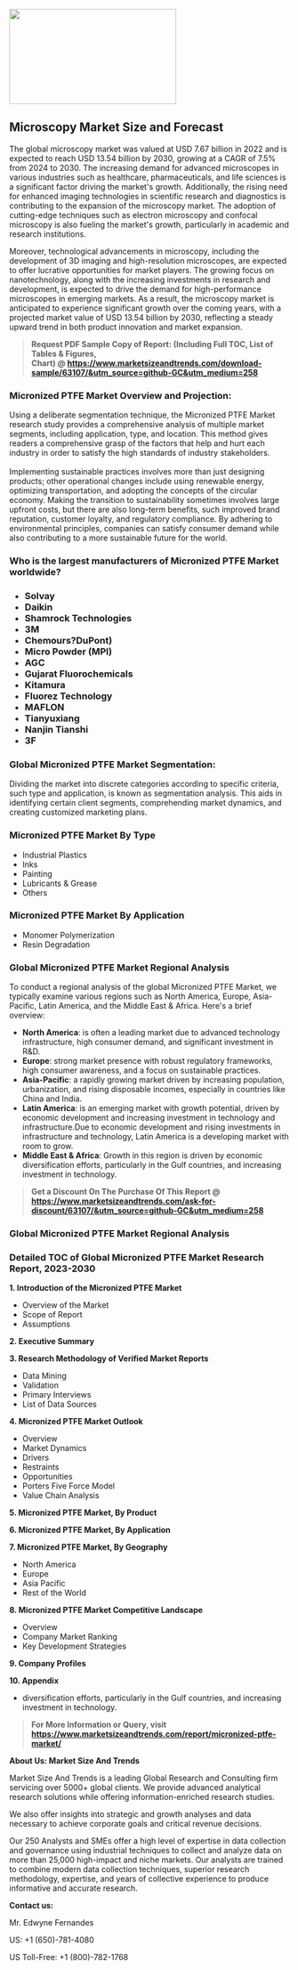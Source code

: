 <p><img class="alignnone size-medium wp-image-20088" src="https://ffe5etoiles.com/wp-content/uploads/2024/12/MST1-300x171.png" alt="" width="300" height="171" /></p><h2>Microscopy Market Size and Forecast</h2><p>The global microscopy market was valued at USD 7.67 billion in 2022 and is expected to reach USD 13.54 billion by 2030, growing at a CAGR of 7.5% from 2024 to 2030. The increasing demand for advanced microscopes in various industries such as healthcare, pharmaceuticals, and life sciences is a significant factor driving the market's growth. Additionally, the rising need for enhanced imaging technologies in scientific research and diagnostics is contributing to the expansion of the microscopy market. The adoption of cutting-edge techniques such as electron microscopy and confocal microscopy is also fueling the market's growth, particularly in academic and research institutions.</p><p>Moreover, technological advancements in microscopy, including the development of 3D imaging and high-resolution microscopes, are expected to offer lucrative opportunities for market players. The growing focus on nanotechnology, along with the increasing investments in research and development, is expected to drive the demand for high-performance microscopes in emerging markets. As a result, the microscopy market is anticipated to experience significant growth over the coming years, with a projected market value of USD 13.54 billion by 2030, reflecting a steady upward trend in both product innovation and market expansion.</p></p><blockquote id="" class=""><strong>Request PDF Sample Copy of Report: (Including Full TOC, List of Tables &amp; Figures, Chart)&nbsp;@&nbsp;<strong><a href="https://www.marketsizeandtrends.com/download-sample/63107/&utm_source=github-GC&utm_medium=258" target="_blank">https://www.marketsizeandtrends.com/download-sample/63107/&utm_source=github-GC&utm_medium=258</a></strong></strong></blockquote><h3 id="" class="">Micronized PTFE Market&nbsp;Overview and Projection:</h3><p id="" class="">Using a deliberate segmentation technique, the Micronized PTFE Market research study provides a comprehensive analysis of multiple market segments, including application, type, and location. This method gives readers a comprehensive grasp of the factors that help and hurt each industry in order to satisfy the high standards of industry stakeholders. <br /> <br />Implementing sustainable practices involves more than just designing products; other operational changes include using renewable energy, optimizing transportation, and adopting the concepts of the circular economy. Making the transition to sustainability sometimes involves large upfront costs, but there are also long-term benefits, such improved brand reputation, customer loyalty, and regulatory compliance. By adhering to environmental principles, companies can satisfy consumer demand while also contributing to a more sustainable future for the world.</p><h3 id="" class="">Who is the largest manufacturers of&nbsp;Micronized PTFE Market worldwide?</h3><h3 class=""><p><ul><li>Solvay </li><li> Daikin </li><li> Shamrock Technologies </li><li> 3M </li><li> Chemours?DuPont) </li><li> Micro Powder (MPI) </li><li> AGC </li><li> Gujarat Fluorochemicals </li><li> Kitamura </li><li> Fluorez Technology </li><li> MAFLON </li><li> Tianyuxiang </li><li> Nanjin Tianshi </li><li> 3F</li></ul></p></h3><h3 id="" class="">Global&nbsp;Micronized PTFE Market Segmentation:</h3><p id="" class="">Dividing the market into discrete categories according to specific criteria, such type and application, is known as segmentation analysis. This aids in identifying certain client segments, comprehending market dynamics, and creating customized marketing plans.</p><h3 id="" class="">Micronized PTFE Market&nbsp;By Type</h3><p><p><ul><li>Industrial Plastics </li><li> Inks </li><li> Painting </li><li> Lubricants & Grease </li><li> Others</p></li></ul></p></p><h3 id="" class="">Micronized PTFE Market&nbsp;By Application</h3><p class=""><p><ul><li>Monomer Polymerization </li><li> Resin Degradation</li></ul></p></p><h3 id="" class="">Global Micronized PTFE Market Regional Analysis</h3><p id="" class="">To conduct a regional analysis of the global Micronized PTFE Market, we typically examine various regions such as North America, Europe, Asia-Pacific, Latin America, and the Middle East &amp; Africa. Here's a brief overview:</p><ul><li><strong>North America</strong>: is often a leading market due to advanced technology infrastructure, high consumer demand, and significant investment in R&amp;D.</li><li><strong>Europe</strong>: strong market presence with robust regulatory frameworks, high consumer awareness, and a focus on sustainable practices.</li><li><strong>Asia-Pacific</strong>: a rapidly growing market driven by increasing population, urbanization, and rising disposable incomes, especially in countries like China and India.</li><li><strong>Latin America</strong>: is an emerging market with growth potential, driven by economic development and increasing investment in technology and infrastructure.Due to economic development and rising investments in infrastructure and technology, Latin America is a developing market with room to grow.</li><li><strong>Middle East &amp; Africa</strong>: Growth in this region is driven by economic diversification efforts, particularly in the Gulf countries, and increasing investment in technology.</li></ul><blockquote id="" class=""><strong>Get a Discount On The Purchase Of This Report @ <strong><a href="https://www.marketsizeandtrends.com/ask-for-discount/63107/&utm_source=github-GC&utm_medium=258" target="_blank">https://www.marketsizeandtrends.com/ask-for-discount/63107/&utm_source=github-GC&utm_medium=258</a></strong></strong></blockquote><h3 id="" class="">Global Micronized PTFE Market Regional Analysis</h3><h3 id="" class="">Detailed TOC of Global Micronized PTFE Market Research Report, 2023-2030</h3><p id="" class=""><strong>1. Introduction of the Micronized PTFE Market</strong></p><ul><li>Overview of the Market</li><li>Scope of Report</li><li>Assumptions</li></ul><p id="" class=""><strong>2. Executive Summary</strong></p><p id="" class=""><strong>3. Research Methodology of Verified Market Reports</strong></p><ul><li>Data Mining</li><li>Validation</li><li>Primary Interviews</li><li>List of Data Sources</li></ul><p id="" class=""><strong>4. Micronized PTFE Market Outlook</strong></p><ul><li>Overview</li><li>Market Dynamics</li><li>Drivers</li><li>Restraints</li><li>Opportunities</li><li>Porters Five Force Model</li><li>Value Chain Analysis</li></ul><p id="" class=""><strong>5. Micronized PTFE Market, By Product</strong></p><p id="" class=""><strong>6. Micronized PTFE Market, By Application</strong></p><p id="" class=""><strong>7. Micronized PTFE Market, By Geography</strong></p><ul><li>North America</li><li>Europe</li><li>Asia Pacific</li><li>Rest of the World</li></ul><p id="" class=""><strong>8. Micronized PTFE Market Competitive Landscape</strong></p><ul><li>Overview</li><li>Company Market Ranking</li><li>Key Development Strategies</li></ul><p id="" class=""><strong>9. Company Profiles</strong></p><p id="" class=""><strong>10. Appendix</strong></p><ul><li>diversification efforts, particularly in the Gulf countries, and increasing investment in technology.</li></ul><blockquote id="" class=""><strong>For More Information or Query, visit <strong><strong><a href="https://www.marketsizeandtrends.com/report/micronized-ptfe-market/" target="_blank">https://www.marketsizeandtrends.com/report/micronized-ptfe-market/</a></strong></strong></strong></blockquote><p id="" class=""><strong>About Us: Market Size And Trends</strong></p><p id="" class="">Market Size And Trends is a leading Global Research and Consulting firm servicing over 5000+ global clients. We provide advanced analytical research solutions while offering information-enriched research studies.</p><p id="" class="">We also offer insights into strategic and growth analyses and data necessary to achieve corporate goals and critical revenue decisions.</p><p id="" class="">Our 250 Analysts and SMEs offer a high level of expertise in data collection and governance using industrial techniques to collect and analyze data on more than 25,000 high-impact and niche markets. Our analysts are trained to combine modern data collection techniques, superior research methodology, expertise, and years of collective experience to produce informative and accurate research.</p><p id="" class=""><strong>Contact us:</strong></p><p id="" class="">Mr. Edwyne Fernandes</p><p id="" class="">US: +1 (650)-781-4080</p><p id="" class="">US Toll-Free: +1 (800)-782-1768</p>
